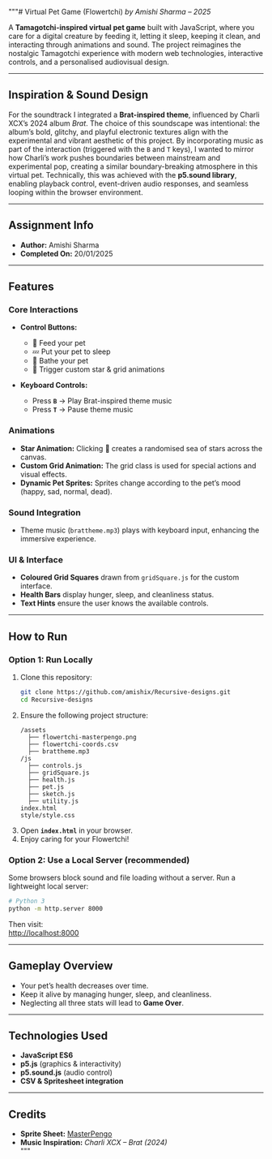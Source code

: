 """# Virtual Pet Game (Flowertchi)
*by Amishi Sharma – 2025*  

A **Tamagotchi-inspired virtual pet game** built with JavaScript, where you care for a digital creature by feeding it, letting it sleep, keeping it clean, and interacting through animations and sound. The project reimagines the nostalgic Tamagotchi experience with modern web technologies, interactive controls, and a personalised audiovisual design.

---

## Inspiration & Sound Design  

For the soundtrack I integrated a **Brat-inspired theme**, influenced by Charli XCX’s 2024 album *Brat*. The choice of this soundscape was intentional: the album’s bold, glitchy, and playful electronic textures align with the experimental and vibrant aesthetic of this project. By incorporating music as part of the interaction (triggered with the `B` and `T` keys), I wanted to mirror how Charli’s work pushes boundaries between mainstream and experimental pop, creating a similar boundary-breaking atmosphere in this virtual pet. Technically, this was achieved with the **p5.sound library**, enabling playback control, event-driven audio responses, and seamless looping within the browser environment.

---

## Assignment Info  
- **Author:** Amishi Sharma  
- **Completed On:** 20/01/2025  

---

## Features  

### Core Interactions  
- **Control Buttons:**  
  - 🍏 Feed your pet  
  - 💤 Put your pet to sleep  
  - 🛁 Bathe your pet  
  - 🌟 Trigger custom star & grid animations  

- **Keyboard Controls:**  
  - Press **`B`** → Play Brat-inspired theme music  
  - Press **`T`** → Pause theme music  

### Animations  
- **Star Animation:** Clicking 🌟 creates a randomised sea of stars across the canvas.  
- **Custom Grid Animation:** The grid class is used for special actions and visual effects.  
- **Dynamic Pet Sprites:** Sprites change according to the pet’s mood (happy, sad, normal, dead).  

### Sound Integration  
- Theme music (`brattheme.mp3`) plays with keyboard input, enhancing the immersive experience.  

### UI & Interface  
- **Coloured Grid Squares** drawn from `gridSquare.js` for the custom interface.  
- **Health Bars** display hunger, sleep, and cleanliness status.  
- **Text Hints** ensure the user knows the available controls.  

---

## How to Run  

### Option 1: Run Locally  
1. Clone this repository:  
   ```bash
   git clone https://github.com/amishix/Recursive-designs.git
   cd Recursive-designs
   ```
2. Ensure the following project structure:  
   ```
   /assets
     ├── flowertchi-masterpengo.png
     ├── flowertchi-coords.csv
     ├── brattheme.mp3
   /js
     ├── controls.js
     ├── gridSquare.js
     ├── health.js
     ├── pet.js
     ├── sketch.js
     ├── utility.js
   index.html
   style/style.css
   ```
3. Open **`index.html`** in your browser.  
4. Enjoy caring for your Flowertchi!  

### Option 2: Use a Local Server (recommended)  
Some browsers block sound and file loading without a server. Run a lightweight local server:  
```bash
# Python 3
python -m http.server 8000
```
Then visit:  
[http://localhost:8000](http://localhost:8000)  

---

## Gameplay Overview  
- Your pet’s health decreases over time.  
- Keep it alive by managing hunger, sleep, and cleanliness.  
- Neglecting all three stats will lead to **Game Over**.  

---

## Technologies Used  
- **JavaScript ES6**  
- **p5.js** (graphics & interactivity)  
- **p5.sound.js** (audio control)  
- **CSV & Spritesheet integration**  

---

## Credits  
- **Sprite Sheet:** [MasterPengo](https://www.spriters-resource.com/fullview/112593/)  
- **Music Inspiration:** *Charli XCX – Brat (2024)*  
"""

